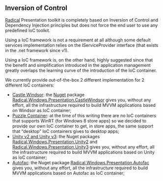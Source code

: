 ## Inversion of Control

[Radical](https://github.com/RadicalFx/radical) Presentation toolkit is completely based on Inversion of Control and Dependency Injection principles but does not force the end user to use any predefined IoC toolkit.

Using a IoC framework is not a requirement at all although some default services implementation relies on the IServiceProvider interface \(that exists in the .net framework since v1\).

Using a IoC framework is, on the other hand, highly suggested since that the benefit and simplification introduced in the application management greatly overlaps the learning curve of the introduction of the IoC container.

We currently provide out-of-the-box 2 different implementation for 2 different IoC containers:

* [Castle Windsor](windsor.md): the [Nuget](http://nuget.org/) package [Radical.Windows.Presentation.CastleWindsor](http://nuget.org/packages/Radical.Windows.Presentation.CastleWindsor) gives you, without any effort, all the infrastructure required to build MVVM applications based on Windsor as IoC container;
* [Puzzle Container](puzzle.md): at the time of this writing there are no IoC containers that supports WinRT \(for Windows 8 store apps\) so we decided to provide our own IoC container to get, in store apps, the same support that “desktop” IoC containers gives to desktop apps;
* [Unity v2 and Unity v3](unity.md): the Nuget packages [Radical.Windows.Presentation.Unity2](http://nuget.org/packages/Radical.Windows.Presentation.Unity2) and [Radical.Windows.Presentation.Unity3](http://nuget.org/packages/Radical.Windows.Presentation.Unity3) gives you, without any effort, all the infrastructure required to build MVVM applications based on Unity as IoC container;
* [Autofac](autofac.md): the Nuget package [Radical.Windows.Presentation.Autofac](http://nuget.org/packages/Radical.Windows.Presentation.Autofac) gives you, without any effort, all the infrastructure required to build MVVM applications based on Autofac as IoC container;



